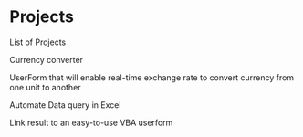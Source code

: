 # Projects
List of Projects

Currency converter

UserForm that will enable real-time exchange rate to convert currency from one unit to another

Automate Data query in Excel 

Link result to an easy-to-use VBA userform


